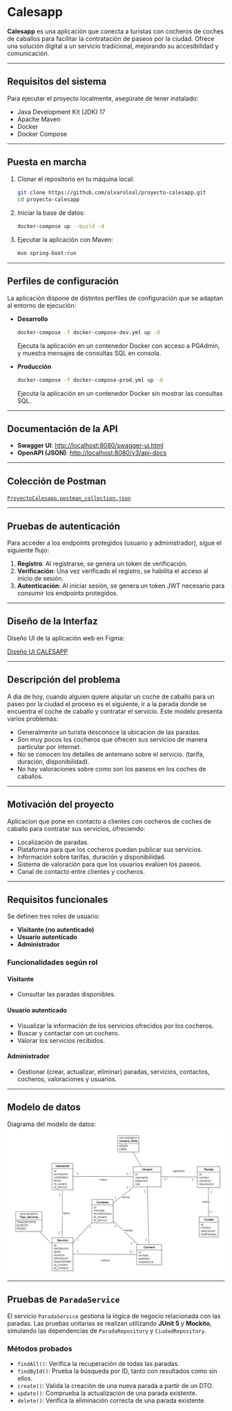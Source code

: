 # Calesapp

**Calesapp** es una aplicación que conecta a turistas con cocheros de coches de caballos para facilitar la contratación de paseos por la ciudad. Ofrece una solución digital a un servicio tradicional, mejorando su accesibilidad y comunicación.

---

## Requisitos del sistema

Para ejecutar el proyecto localmente, asegúrate de tener instalado:

- Java Development Kit (JDK) 17  
- Apache Maven  
- Docker  
- Docker Compose  

---

## Puesta en marcha

1. Clonar el repositorio en tu máquina local:
   ```bash
   git clone https://github.com/alvaroloal/proyecto-calesapp.git
   cd proyecto-calesapp
   ```

2. Iniciar la base de datos:
   ```bash
   docker-compose up --build -d
   ```

3. Ejecutar la aplicación con Maven:
   ```bash
   mvn spring-boot:run
   ```

---

## Perfiles de configuración

La aplicación dispone de distintos perfiles de configuración que se adaptan al entorno de ejecución:

- **Desarrollo**
  ```bash
  docker-compose -f docker-compose-dev.yml up -d
  ```
  Ejecuta la aplicación en un contenedor Docker con acceso a PGAdmin, y muestra mensajes de consultas SQL en consola.

- **Producción**
  ```bash
  docker-compose -f docker-compose-prod.yml up -d
  ```
  Ejecuta la aplicación en un contenedor Docker sin mostrar las consultas SQL.

---

## Documentación de la API

- **Swagger UI**: [http://localhost:8080/swagger-ui.html](http://localhost:8080/swagger-ui.html)  
- **OpenAPI (JSON)**: [http://localhost:8080/v3/api-docs](http://localhost:8080/v3/api-docs)

---

## Colección de Postman

[`ProyectoCalesapp.postman_collection.json`](docs/ProyectoCalesapp.postman_collection.json)

---

## Pruebas de autenticación

Para acceder a los endpoints protegidos (usuario y administrador), sigue el siguiente flujo:

1. **Registro**: Al registrarse, se genera un token de verificación.
2. **Verificación**: Una vez verificado el registro, se habilita el acceso al inicio de sesión.
3. **Autenticación**: Al iniciar sesión, se genera un token JWT necesario para consumir los endpoints protegidos.

---

## Diseño de la Interfaz

Diseño UI de la aplicación web en Figma:

[Diseño UI CALESAPP](https://www.figma.com/design/j4B1QGaIhNnBDOHB3CKBqm/Calesa?node-id=0-1&t=THystnwQQcP75NMc-1)

---

## Descripción del problema

A dia de hoy, cuando alguien quiere alquilar un coche de caballo para un paseo por la ciudad el proceso es el siguiente, ir a la parada donde se encuentra el coche de caballo y contratar el servicio. 
Este modelo presenta varios problemas:

- Generalmente un turista desconoce la ubicacion de las paradas.
- Son muy pocos los cocheros que ofrecen sus servicios de manera particular por internet.
- No se conocen los detalles de antemano sobre el servicio. (tarifa, duración, disponibilidad).
- No hay valoraciones sobre como son los paseos en los coches de caballos.

---

## Motivación del proyecto

Aplicacion que pone en contacto a clientes con cocheros de coches de caballo para contratar sus servicios, ofreciendo:

- Localización de paradas.
- Plataforma para que los cocheros puedan publicar sus servicios.
- Información sobre tarifas, duración y disponibilidad.
- Sistema de valoración para que los usuarios evalúen los paseos.
- Canal de contacto entre clientes y cocheros.

---

## Requisitos funcionales

Se definen tres roles de usuario:

- **Visitante (no autenticado)**  
- **Usuario autenticado**  
- **Administrador**

### Funcionalidades según rol

#### Visitante
- Consultar las paradas disponibles.

#### Usuario autenticado
- Visualizar la información de los servicios ofrecidos por los cocheros.
- Buscar y contactar con un cochero.
- Valorar los servicios recibidos.

#### Administrador
- Gestionar (crear, actualizar, eliminar) paradas, servicios, contactos, cocheros, valoraciones y usuarios.

---

## Modelo de datos

Diagrama del modelo de datos:  
![Modelo de datos](docs/modelo-de-datos.png)

---

## Pruebas de `ParadaService`

El servicio `ParadaService` gestiona la lógica de negocio relacionada con las paradas. Las pruebas unitarias se realizan utilizando **JUnit 5** y **Mockito**, simulando las dependencias de `ParadaRepository` y `CiudadRepository`.

### Métodos probados

- `findAll()`: Verifica la recuperación de todas las paradas.
- `findById()`: Prueba la búsqueda por ID, tanto con resultados como sin ellos.
- `create()`: Valida la creación de una nueva parada a partir de un DTO.
- `update()`: Comprueba la actualización de una parada existente.
- `delete()`: Verifica la eliminación correcta de una parada existente.
